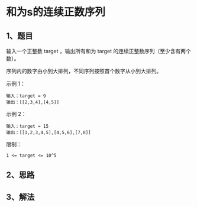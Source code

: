 # 和为s的连续正数序列

## 1、题目

输入一个正整数 target ，输出所有和为 target 的连续正整数序列（至少含有两个数）。

序列内的数字由小到大排列，不同序列按照首个数字从小到大排列。

示例 1：

	输入：target = 9
	输出：[[2,3,4],[4,5]]

示例 2：

	输入：target = 15
	输出：[[1,2,3,4,5],[4,5,6],[7,8]]

限制：

	1 <= target <= 10^5


## 2、思路



## 3、解法

```java

```